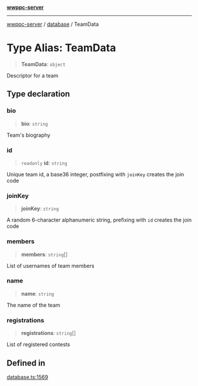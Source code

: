 [**wwppc-server**](../../README.md)

***

[wwppc-server](../../modules.md) / [database](../README.md) / TeamData

# Type Alias: TeamData

> **TeamData**: `object`

Descriptor for a team

## Type declaration

### bio

> **bio**: `string`

Team's biography

### id

> `readonly` **id**: `string`

Unique team id, a base36 integer, postfixing with `joinKey` creates the join code

### joinKey

> **joinKey**: `string`

A random 6-character alphanumeric string, prefixing with `id` creates the join code

### members

> **members**: `string`[]

List of usernames of team members

### name

> **name**: `string`

The name of the team

### registrations

> **registrations**: `string`[]

List of registered contests

## Defined in

[database.ts:1569](https://github.com/WWPPC/WWPPC-server/blob/2dee3653c422ea6b91c8bffad27d9e2a1aa16711/src/database.ts#L1569)
